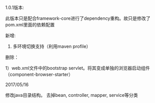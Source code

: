 1.0.1版本:

此版本只是配合framework-core进行了dependency重构。故只是修改了pom.xml里面的依赖配置

新增:

1) 多环境切换支持（利用maven profile）

删除：

1）web.xml文件中的bootstrap servlet。将其变成单独的浏览器启动组件（component-browser-starter）

2017/05/16

修改java目录结构。 去掉bean, controller, mapper, service等分类